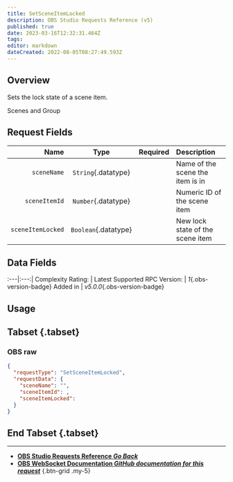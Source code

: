 ```yaml
---
title: SetSceneItemLocked
description: OBS Studio Requests Reference (v5)
published: true
date: 2023-03-16T12:32:31.464Z
tags: 
editor: markdown
dateCreated: 2022-08-05T08:27:49.593Z
---
```


## Overview
Sets the lock state of a scene item.

Scenes and Group

## Request Fields
Name | Type | Required| Description |
----:|:----:|:-------:|:------------|
`sceneName` | `String`{.datatype} | <i class="mdi mdi-check-bold"></i> | Name of the scene the item is in
`sceneItemId` | `Number`{.datatype} | <i class="mdi mdi-check-bold"></i> | Numeric ID of the scene item	| `>= 0`{.datatype}
`sceneItemLocked` | `Boolean`{.datatype} | <i class="mdi mdi-check-bold"></i> | New lock state of the scene item

## Data Fields
:---|:---:|
Complexity Rating: | <span class="stars stars--3"></span>
Latest Supported RPC Version: | *1*{.obs-version-badge}
Added in | *v5.0.0*{.obs-version-badge}

## Usage
## Tabset {.tabset}
### OBS raw
```json
{
  "requestType": "SetSceneItemLocked",
  "requestData": {
    "sceneName": "",
    "sceneItemId": ,
    "sceneItemLocked": 
  }
}
```
## End Tabset {.tabset}

---

- [<i class="mdi mdi-chevron-left"></i>**OBS Studio Requests Reference *Go Back***](/Broadcasters/OBS/Requests)
- [<i class="mdi mdi-github"></i> **OBS WebSocket Documentation *GitHub documentation for this request***](https://github.com/obsproject/obs-websocket/blob/master/docs/generated/protocol.md#setsceneitemlocked)
{.btn-grid .my-5}